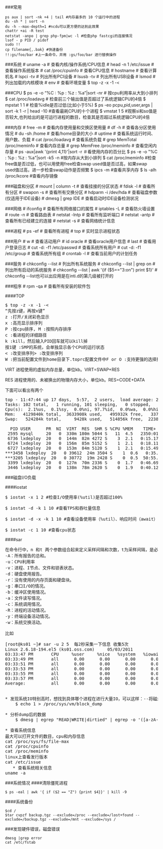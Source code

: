 ###常用
```
ps aux | sort -nk +4 | tail #内存最多的 10 个运行中的进程
du -sh * | sort -n
du -h --max-depth=1 #ncdu可以更方便的达到此效果
chattr +ai -R test
netstat -anpo | grep php-fpm|wc -l #检查php fastcgi的连接情况
lsof - p PID / pidof 
sudo !!
cp filename{,.bak} #快速备份
!!:gs/foo/bar #上一条命令，并用 :gs/foo/bar 进行替换操作
```

###系统
    # uname -a               # 查看内核/操作系统/CPU信息
    # head -n 1 /etc/issue   # 查看操作系统版本
    # cat /proc/cpuinfo      # 查看CPU信息
    # hostname               # 查看计算机名
    # lspci -tv              # 列出所有PCI设备
    # lsusb -tv              # 列出所有USB设备
    # lsmod                  # 列出加载的内核模块
    # env                    # 查看环境变量
    $ top -z -x -1 -<

###CPU
	$ ps -e -o “%C : %p : %z : %a”|sort -nr # 按cpu利用率从大到小排列
	$ cat /proc/loadavg                     # 检查前三个输出值是否超过了系统逻辑CPU的4倍 
	$ mpstat 1 1                            # 检查%idle是否过低(比如小于5%) 
	$ ps -eo pcpu,pid,user,args | sort -k 1 -r | head -10 #查看最耗CPU的十个进程
	$ vmstat 1 5 #观察si和so值是否较大,也列给出的是可运行进程的数目，检查其是否超过系统逻辑CPU的4倍 

###内存
    # free -m                # 查看内存使用量和交换区使用量
    # df -h                  # 查看各分区使用情况
    # du -sh /home           # 查看/home目录的大小
    # uptime                 # 查看系统运行时间、用户数、负载
    # cat /proc/loadavg      # 查看系统负载
    # grep MemTotal /proc/meminfo   # 查看内存总量
    # grep MemFree /proc/meminfo    # 查看空闲内存量
    # ps -aux|awk '{print $4,$11}'|sort -r ＃看使用内存的百分比
    $ ps -e   -o "%C   : %p : %z : %a"|sort -k5 -n  #按内存从大到小排列
    $ cat /proc/meminfo #检查free值是否过低，也可以用使用free检查swap used值是否过高，如果swap used值过高，进一步检查swap动作是否频繁
    $ ipcs -m #查看共享内存
    $ ls -alh /proc/kcore #查看内存镜像

###磁盘和分区
    # mount | column -t      # 查看挂接的分区状态
    # fdisk -l               # 查看所有分区
    # swapon -s              # 查看所有交换分区
    # hdparm -i /dev/hda     # 查看磁盘参数(仅适用于IDE设备)
    # dmesg | grep IDE       # 查看启动时IDE设备检测状况

###网络
    # ifconfig               # 查看所有网络接口的属性
    # iptables -L            # 查看防火墙设置
    # route -n               # 查看路由表
    # netstat -lntp          # 查看所有监听端口
    # netstat -antp          # 查看所有已经建立的连接
    # netstat -s             # 查看网络统计信息

###进程
    # ps -ef                 # 查看所有进程
    # top                    # 实时显示进程状态

###用户
    # w                        # 查看活动用户
    # id oracle                # 查看oracle用户信息
    # last                     # 查看用户登录日志
    # cut -d: -f1 /etc/passwd  # 查看系统所有用户
    # cut -d: -f1 /etc/group   # 查看系统所有组
    # crontab -l               # 查看当前用户的计划任务

###服务
    # chkconfig --list            # 列出所有系统服务
    # chkconfig --list | grep on  # 列出所有启动的系统服务
    # chkconfig --list | awk '{if ($5=="3:on") print $1}' 
    # chkconfig --list也可以出应用是在inti.d的第几级被打开的

###程序
    # rpm -qa       # 查看所有安装的软件包

####TOP
<pre>
$ top -z -x -1 -<
“先按z键，再按x键” 
z :打开/关闭彩色显示
x :高亮显示排序列
P :按cpu排序, M :按照内存排序
c :看进程的详细路径
k :kill，然后输入PID回车就可以kill掉
按1键 :SMP的系统，会单独显示各个CPU的运行状态
< :改变排序列> :改变排序列
W :把当前配置文件到home目录下.toprc配置文件中F or O :支持更强的选择排序列的方式-b :参数可以帮你在脚本中使用top命令-n :配合-b使用，表示重新刷新一定次数后退出-d :刷新延时时间。例如-d 5 表示top每隔5秒刷新一次。（默认是3秒）
</pre>

VIRT 进程使用的虚拟内存总量，单位kb。VIRT=SWAP+RES

RES 进程使用的、未被换出的物理内存大小，单位kb。RES=CODE+DATA 

下面可以看出有两个
<pre>
top - 11:47:44 up 17 days,  5:57,  2 users,  load average: 2.20, 0.86, 0.47
Tasks: 102 total,   1 running, 101 sleeping,   0 stopped,   0 zombie
Cpu(s):  2.1%us,  0.1%sy,  0.0%ni, 97.7%id,  0.0%wa,  0.0%hi,  0.0%si,  0.0%st
Mem:   4129840k total,  3633908k used,   495932k free,   337960k buffers
Swap:   524284k total,     9428k used,   514856k free,  2238604k cached

  PID USER      PR  NI  VIRT  RES  SHR S %CPU %MEM    TIME+  COMMAND                                                                                        
 2595 mysql     20   0  330m 180m 5044 S   11  4.5   2350:01 mysqld                                                                                          
 6736 lxdeploy  20   0  144m  82m 4272 S    3  2.1   0:15.17 ruby                                                                                            
 6724 lxdeploy  20   0  156m  85m 5152 S    1  2.1   0:18.11 ruby                                                                                            
 6727 lxdeploy  20   0  153m  84m 5120 S    1  2.1   0:15.49 ruby                                                                                            
***3458 lxdeploy  20   0 39612  24m 3504 S    1  0.6   0:35.16 ruby***
***3205 lxdeploy  20   0 30772  19m 2428 S    0  0.5  50:55.25 ruby***                                                                                            
 3399 lxdeploy  20   0  127m  70m 2336 S    0  1.7   0:46.69 ruby                                                                                            
 3446 lxdeploy  20   0  138m  78m 2620 S    0  1.9   0:40.12 ruby  
</pre>

###磁盘I/O负载

####iostat
<pre>
$ iostat -x 1 2 #检查I/O使用率(%util)是否超过100% 

$ iostat -d -k 1 10 #查看TPS和吞吐量信息 

$ iostat -d -x -k 1 10 #查看设备使用率（%util）、响应时间（await）

$ iostat -c 1 10 #查看cpu状态
</pre>

####sar
<pre>
在命令行中，n 和t 两个参数组合起来定义采样间隔和次数，t为采样间隔，是必须有的参数，n为采样次数，是可选的，默认值是1，-o file表示将命令结果以二进制格式存放在文件中，file 在此处不是关键字，是文件名。options 为命令行选项，sar命令的选项很多，下面只列出常用选项：
-A：所有报告的总和。 
-u：CPU利用率 
-v：进程、I节点、文件和锁表状态。 
-d：硬盘使用报告。 
-r：没有使用的内存页面和硬盘块。 
-g：串口I/O的情况。 
-b：缓冲区使用情况。 
-a：文件读写情况。 
-c：系统调用情况。 
-R：进程的活动情况。 
-y：终端设备活动情况。 
-w：系统交换活动。

比如 

[root@ks01 ~]# sar -u 2 5  每2秒采集一下信息 收集5次
Linux 2.6.18-194.el5 (ks01.oss.com)     05/03/2011
03:33:47 PM       CPU     %user     %nice   %system   %iowait    %steal     %idle
03:33:49 PM       all      0.00      0.00      0.00      0.00      0.00    100.00
03:33:51 PM       all      0.00      0.00      0.00      0.00      0.00    100.00
03:33:53 PM       all      0.00      0.00      0.00      0.03      0.00     99.97
03:33:55 PM       all      0.00      0.00      0.00      0.00      0.00    100.00
03:33:57 PM       all      0.00      0.00      0.00      0.00      0.00    100.00
Average:          all      0.00      0.00      0.00      0.01      0.00     99.99


* 发现系统IO特别高时，想找到具体哪个进程在进行大量IO，可以这样：--将磁盘读写数据dump出来
	$ echo 1 > /proc/sys/vm/block_dump   
 
* 分析dump后的数据
	$ dmesg | egrep "READ|WRITE|dirtied" | egrep -o '([a-zA-Z]*)' | sort | uniq -c | sort -rn | head 
 
* 查看系统信息
最大可以打开文件的数目，cpu和内存信息
cat /proc/sys/fs/file-max
cat /proc/cpuinfo
cat /proc/meminfo
linux上查看发行版本
cat /etc/issue
   * 查看系统相关信息
uname -a
</pre>

###系统情况
####清除僵死进程

	$ ps -eal | awk '{ if ($2 == "Z") {print $4}}' | kill -9 

####系统备份

	$cd /
	$tar cvpzf backup.tgz --exclude=/proc --exclude=/lost+found --exclude=/backup.tgz --exclude=/mnt --exclude=/sys / 

###发现硬件错误，磁盘错误 

	dmesg |grep error
	cat /etc/fstab
